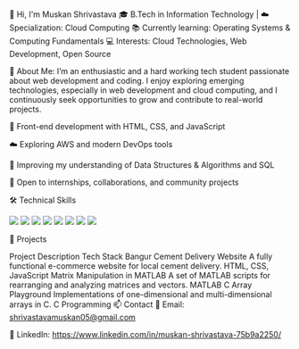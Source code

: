 👋 Hi, I'm Muskan Shrivastava
🎓 B.Tech in Information Technology | ☁️ Specialization: Cloud Computing
📚 Currently learning: Operating Systems & Computing Fundamentals
💻 Interests: Cloud Technologies, Web Development, Open Source

💼 About Me:
I’m an enthusiastic and a hard working tech student passionate about web development and coding. I enjoy exploring emerging technologies, especially in web development and cloud computing, and I continuously seek opportunities to grow and contribute to real-world projects.

🔧 Front-end development with HTML, CSS, and JavaScript

☁️ Exploring AWS and modern DevOps tools

🧠 Improving my understanding of Data Structures & Algorithms and SQL

🤝 Open to internships, collaborations, and community projects

🛠️ Technical Skills
<p align="left"> <img src="https://img.shields.io/badge/C-00599C?style=flat&logo=c&logoColor=white"/> <img src="https://img.shields.io/badge/C++-00599C?style=flat&logo=cplusplus&logoColor=white"/> <img src="https://img.shields.io/badge/HTML5-E34F26?style=flat&logo=html5&logoColor=white"/> <img src="https://img.shields.io/badge/CSS3-1572B6?style=flat&logo=css3&logoColor=white"/> <img src="https://img.shields.io/badge/JavaScript-F7DF1E?style=flat&logo=javascript&logoColor=black"/> <img src="https://img.shields.io/badge/MATLAB-0076A8?style=flat&logo=mathworks&logoColor=white"/> <img src="https://img.shields.io/badge/MySQL-4479A1?style=flat&logo=mysql&logoColor=white"/> <img src="https://img.shields.io/badge/AWS-232F3E?style=flat&logo=amazon-aws&logoColor=white"/> </p>
📂 Projects

Project	Description	Tech Stack
Bangur Cement Delivery Website	A fully functional e-commerce website for local cement delivery.	HTML, CSS, JavaScript
Matrix Manipulation in MATLAB	A set of MATLAB scripts for rearranging and analyzing matrices and vectors.	MATLAB
C Array Playground	Implementations of one-dimensional and multi-dimensional arrays in C.	C Programming
📫 Contact
📧 Email: shrivastavamuskan05@gmail.com

💼 LinkedIn: https://www.linkedin.com/in/muskan-shrivastava-75b9a2250/

